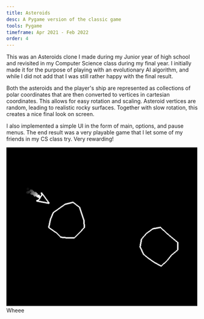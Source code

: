```yaml
---
title: Asteroids
desc: A Pygame version of the classic game
tools: Pygame
timeframe: Apr 2021 - Feb 2022
order: 4
---
```

This was an Asteroids clone I made during my Junior year of high school and revisited in my Computer Science class during my final year. I initially made it for the purpose of playing with an evolutionary AI algorithm, and while I did not add that I was still rather happy with the final result.

Both the asteroids and the player's ship are represented as collections of polar coordinates that are then converted to vertices in cartesian coordinates. This allows for easy rotation and scaling. Asteroid vertices are random, leading to realistic rocky surfaces. Together with slow rotation, this creates a nice final look on screen.

I also implemented a simple UI in the form of main, options, and pause menus. The end result was a very playable game that I let some of my friends in my CS class try. Very rewarding!

<img src="/assets/img/wheee.png" width="500px">
<cap>Wheee</cap>

